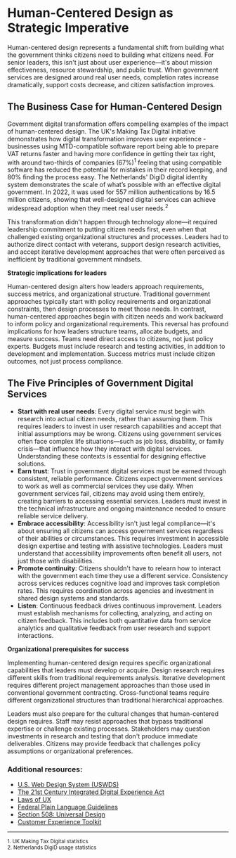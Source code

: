# Human-Centered Design as Strategic Imperative
Human-centered design represents a fundamental shift from building what the government thinks citizens need to building what citizens need. For senior leaders, this isn't just about user experience—it's about mission effectiveness, resource stewardship, and public trust. When government services are designed around real user needs, completion rates increase dramatically, support costs decrease, and citizen satisfaction improves.

## The Business Case for Human-Centered Design
Government digital transformation offers compelling examples of the impact of human-centered design. The UK's Making Tax Digital initiative demonstrates how digital transformation improves user experience - businesses using MTD-compatible software report being able to prepare VAT returns faster and having more confidence in getting their tax right, with around two-thirds of companies (67%)<sup>1</sup> feeling that using compatible software has reduced the potential for mistakes in their record keeping, and 80% finding the process easy. The Netherlands' DigiD digital identity system demonstrates the scale of what’s possible with an effective digital government. In 2022, it was used for 557 million authentications by 16.5 million citizens, showing that well-designed digital services can achieve widespread adoption when they meet real user needs.<sup>2</sup>

This transformation didn't happen through technology alone—it required leadership commitment to putting citizen needs first, even when that challenged existing organizational structures and processes. Leaders had to authorize direct contact with veterans, support design research activities, and accept iterative development approaches that were often perceived as inefficient by traditional government mindsets.

**Strategic implications for leaders**

Human-centered design alters how leaders approach requirements, success metrics, and organizational structure. Traditional government approaches typically start with policy requirements and organizational constraints, then design processes to meet those needs. In contrast, human-centered approaches begin with citizen needs and work backward to inform policy and organizational requirements.
This reversal has profound implications for how leaders structure teams, allocate budgets, and measure success. Teams need direct access to citizens, not just policy experts. Budgets must include research and testing activities, in addition to development and implementation. Success metrics must include citizen outcomes, not just process compliance.

## The Five Principles of Government Digital Services
- **Start with real user needs**: Every digital service must begin with research into actual citizen needs, rather than assuming them. This requires leaders to invest in user research capabilities and accept that initial assumptions may be wrong. Citizens using government services often face complex life situations—such as job loss, disability, or family crisis—that influence how they interact with digital services. Understanding these contexts is essential for designing effective solutions.
- **Earn trust**: Trust in government digital services must be earned through consistent, reliable performance. Citizens expect government services to work as well as commercial services they use daily. When government services fail, citizens may avoid using them entirely, creating barriers to accessing essential services. Leaders must invest in the technical infrastructure and ongoing maintenance needed to ensure reliable service delivery.
- **Embrace accessibility**: Accessibility isn't just legal compliance—it's about ensuring all citizens can access government services regardless of their abilities or circumstances. This requires investment in accessible design expertise and testing with assistive technologies. Leaders must understand that accessibility improvements often benefit all users, not just those with disabilities.
- **Promote continuity**: Citizens shouldn't have to relearn how to interact with the government each time they use a different service. Consistency across services reduces cognitive load and improves task completion rates. This requires coordination across agencies and investment in shared design systems and standards.
- **Listen**: Continuous feedback drives continuous improvement. Leaders must establish mechanisms for collecting, analyzing, and acting on citizen feedback. This includes both quantitative data from service analytics and qualitative feedback from user research and support interactions.

**Organizational prerequisites for success**

Implementing human-centered design requires specific organizational capabilities that leaders must develop or acquire. Design research requires different skills from traditional requirements analysis. Iterative development requires different project management approaches than those used in conventional government contracting. Cross-functional teams require different organizational structures than traditional hierarchical approaches.

Leaders must also prepare for the cultural changes that human-centered design requires. Staff may resist approaches that bypass traditional expertise or challenge existing processes. Stakeholders may question investments in research and testing that don't produce immediate deliverables. Citizens may provide feedback that challenges policy assumptions or organizational preferences.

### Additional resources:
- [U.S. Web Design System (USWDS)](https://designsystem.digital.gov/)
- [The 21st Century Integrated Digital Experience Act](https://digital.gov/resources/delivering-digital-first-public-experience)
- [Laws of UX](https://lawsofux.com/)
- [Federal Plain Language Guidelines](https://www.plainlanguage.gov/guidelines/)
- [Section 508: Universal Design](https://www.section508.gov/blog/Universal-Design-What-is-it/)
- [Customer Experience Toolkit](https://digital.gov/topics/customer-experience)

_______________________________
<sup>1. UK Making Tax Digital statistics</sup></br>
<sup>2. Netherlands DigiD usage statistics</sup>
